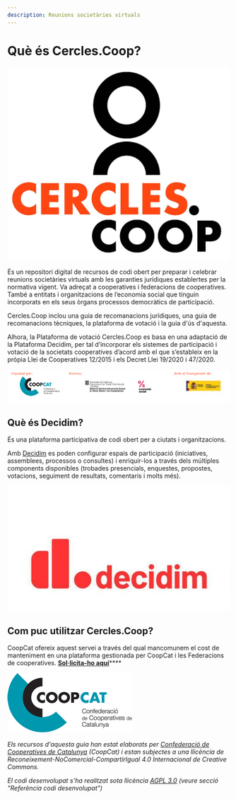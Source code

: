 ```yaml
---
description: Reunions societàries virtuals
---
```


# Què és Cercles.Coop?

![](.gitbook/assets/logo2.jpg)

És un repositori digital de recursos de codi obert per preparar i celebrar reunions societàries virtuals amb les garanties jurídiques establertes per la normativa vigent. Va adreçat a cooperatives i federacions de cooperatives. També a entitats i organitzacions de l’economia social que tinguin incorporats en els seus òrgans processos democràtics de participació.

Cercles.Coop inclou una guia de recomanacions jurídiques, una guia de recomanacions tècniques, la plataforma de votació i la guia d'ús d'aquesta.

Alhora, la Plataforma de votació Cercles.Coop es basa en una adaptació de la Plataforma Decidim, per tal d’incorporar els sistemes de participació i votació de la societats cooperatives d’acord amb el que s’estableix en la pròpia Llei de Cooperatives 12/2015 i els Decret Llei 19/2020 i 47/2020.

![](.gitbook/assets/screenshot_2020-10-13-cercles-coop.png)

## Què és Decidim?

És una plataforma participativa de codi obert per a ciutats i organitzacions.

Amb [Decidim](https://decidim.org) es poden configurar espais de participació \(iniciatives, assemblees, processos o consultes\) i enriquir-los a través dels múltiples components disponibles \(trobades presencials, enquestes, propostes, votacions, seguiment de resultats, comentaris i molts més\).

![](.gitbook/assets/decidim.jpg)

## Com puc utilitzar **Cercles.Coop**?

CoopCat ofereix aquest servei a través del qual mancomunem el cost de manteniment en una plataforma gestionada per CoopCat i les Federacions de cooperatives. [**Sol·licita-ho aquí**](https://cercles.coop)\*\*\*\*

![](.gitbook/assets/ccoopcat.jpg)

_Els recursos d'aquesta guia han estat elaborats per_ [_Confederació de Cooperatives de Catalunya_](https://www.cooperativescatalunya.coop/) _\(CoopCat\) i estan subjectes a una llicència de Reconeixement-NoComercial-CompartirIgual 4.0 Internacional de Creative Commons._

_El codi desenvolupat s'ha realitzat sota llicència_ [_AGPL 3.0_](http://www.gnu.org/licenses/agpl-3.0.html) _\(veure secció "Referència codi desenvolupat"\)_

